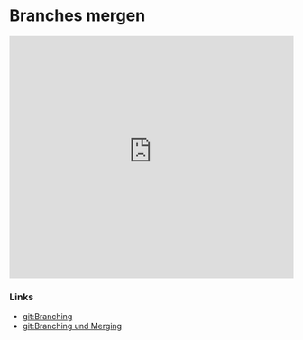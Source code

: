 # Branches mergen

<iframe width="100%" height="430" src="https://www.youtube-nocookie.com/embed/ChSt1ozMlVA?showinfo=0" frameborder="0" allowfullscreen></iframe>

### Links

* [git:Branching](https://git-scm.com/book/de/v1/Git-Branching-Was-ist-ein-Branch%3F)
* [git:Branching und Merging](https://git-scm.com/book/de/v1/Git-Branching-Einfaches-Branching-und-Merging)

